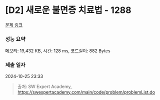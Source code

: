 # [D2] 새로운 불면증 치료법 - 1288 

[문제 링크](https://swexpertacademy.com/main/code/problem/problemDetail.do?contestProbId=AV18_yw6I9MCFAZN) 

### 성능 요약

메모리: 19,432 KB, 시간: 128 ms, 코드길이: 882 Bytes

### 제출 일자

2024-10-25 23:33



> 출처: SW Expert Academy, https://swexpertacademy.com/main/code/problem/problemList.do